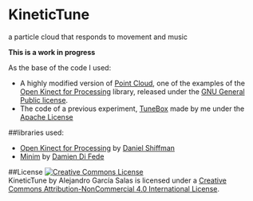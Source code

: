 # KineticTune
a particle cloud that responds to movement and music

__This is a work in progress__

As the base of the code I used:
* A highly modified version of [Point Cloud](https://github.com/shiffman/OpenKinect-for-Processing/blob/6488ac4008d6a0234c93ccd5243e4de1427558cb/build_openKinect2/openKinectv2/src/examples/PointCloud.java), one of the examples of the [Open Kinect for Processing](http://shiffman.net/p5/kinect/) library, released under the [GNU General Public license](http://www.gnu.org/licenses/gpl-3.0.en.html).
* The code of a previous experiment, [TuneBox](https://github.com/alejandrogarciasalas/TuneBox) made by me under the [Apache License](http://www.apache.org/licenses/LICENSE-2.0)

##libraries used:
* [Open Kinect for Processing](http://shiffman.net/p5/kinect/) by [Daniel Shiffman](http://shiffman.net/p5/kinect/)  
* [Minim](http://code.compartmental.net/tools/minim/) by [Damien Di Fede](http://code.compartmental.net/about/)  

##License
<a rel="license" href="http://creativecommons.org/licenses/by-nc/4.0/"><img alt="Creative Commons License" style="border-width:0" src="https://i.creativecommons.org/l/by-nc/4.0/88x31.png" /></a><br /><span xmlns:dct="http://purl.org/dc/terms/" property="dct:title">KineticTune</span> by <span xmlns:cc="http://creativecommons.org/ns#" property="cc:attributionName">Alejandro García Salas</span> is licensed under a <a rel="license" href="http://creativecommons.org/licenses/by-nc/4.0/">Creative Commons Attribution-NonCommercial 4.0 International License</a>.
